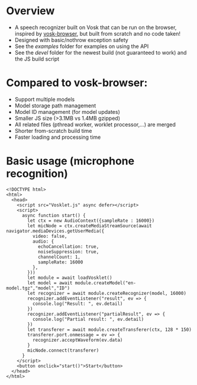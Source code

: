 # Overview
- A speech recognizer built on Vosk that can be run on the browser, inspired by [vosk-browser](https://github.com/ccoreilly/vosk-browser), but built from scratch and no code taken!
- Designed with basic/nothrow exception safety
- See the *examples* folder for examples on using the API 
- See the *devel* folder for the newest build (not guaranteed to work) and the JS build script

# Compared to vosk-browser:
- Support multiple models
- Model storage path management
- Model ID management (for model updates)
- Smaller JS size (>3.1MB vs 1.4MB gzipped)
- All related files (pthread worker, worklet processor,...) are merged
- Shorter from-scratch build time
- Faster loading and processing time

# Basic usage (microphone recognition)
```
<!DOCTYPE html>
<html>
  <head>
    <script src="Vosklet.js" async defer></script>
    <script>
      async function start() {
        let ctx = new AudioContext({sampleRate : 16000})
        let micNode = ctx.createMediaStreamSource(await navigator.mediaDevices.getUserMedia({
          video: false,
          audio: {
            echoCancellation: true,
            noiseSuppression: true,
            channelCount: 1,
            sampleRate: 16000
          },
        }))
        let module = await loadVosklet()
        let model = await module.createModel("en-model.tgz","model","ID")
        let recognizer = await module.createRecognizer(model, 16000)
        recognizer.addEventListener("result", ev => {
          console.log("Result: ", ev.detail)
        })
        recognizer.addEventListener("partialResult", ev => {
          console.log("Partial result: ", ev.detail)
        })
        let transferer = await module.createTransferer(ctx, 128 * 150)
        transferer.port.onmessage = ev => {
          recognizer.acceptWaveform(ev.data)
        }
        micNode.connect(transferer)
      }
    </script>
    <button onclick="start()">Start</button>
  </head>
</html>
```
